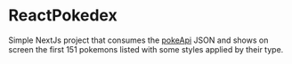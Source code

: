 # ReactPokedex

Simple NextJs project that consumes the <a href='https://pokeapi.co/' target="_blank">pokeApi</a> JSON and shows on screen the first 151 pokemons listed with some styles applied by their type.
